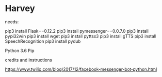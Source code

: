 # Harvey
needs:

pip3 install Flask==0.12.2
pip3 install pymessenger==0.0.7.0
pip3 install pypi32win
pip3 install wget
pip3 install pyttsx3
pip3 install gTTS
pip3 install SpeechRecognition
pip3 install pydub

Python 3.6 
Pip 

credits and instructions

https://www.twilio.com/blog/2017/12/facebook-messenger-bot-python.html